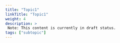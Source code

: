 ```yaml
---
title: "Topic1"
linkTitle: "Topic1"
weight: 4
description: >
 Note: This content is currently in draft status.
tags: ["subtopic"]   
---
```

